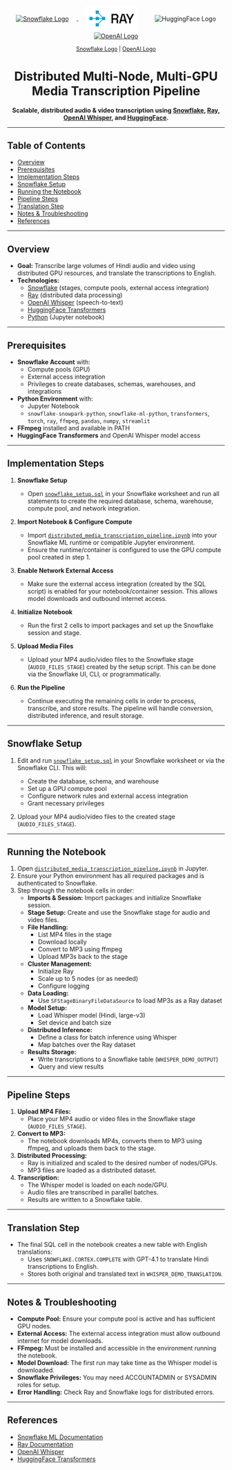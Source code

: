 <!--
  Project Logos: For best results, use SVGs from official sources. Adjust height for visual balance.
  If you update logos, ensure they are public domain or have proper attribution.
-->
<p align="center">
  <a href="https://commons.wikimedia.org/wiki/File:Snowflake_Logo.svg#/media/File:Snowflake_Logo.svg" title="Snowflake (Wikimedia Commons)">
    <img src="https://upload.wikimedia.org/wikipedia/commons/6/6a/Snowflake_Logo.svg" alt="Snowflake Logo" height="60" style="margin:0 18px;vertical-align:middle;"/>
  </a>
  <img src="https://raw.githubusercontent.com/ray-project/ray/master/doc/source/images/ray_logo.png" alt="Ray Logo" height="60" style="margin:0 18px;vertical-align:middle;"/>
  <img src="https://huggingface.co/front/assets/huggingface_logo-noborder.svg" alt="HuggingFace Logo" height="60" style="margin:0 18px;vertical-align:middle;"/>
  <a href="https://upload.wikimedia.org/wikipedia/commons/4/4d/OpenAI_Logo.svg" title="OpenAI (Wikimedia Commons)">
    <img src="https://upload.wikimedia.org/wikipedia/commons/4/4d/OpenAI_Logo.svg" alt="OpenAI Logo" height="60" style="margin:0 18px;vertical-align:middle;"/>
  </a>
</p>

<p align="center" style="font-size: 0.9em;">
  <a href="https://commons.wikimedia.org/wiki/File:Snowflake_Logo.svg#/media/File:Snowflake_Logo.svg">Snowflake Logo</a> |
  <a href="https://upload.wikimedia.org/wikipedia/commons/4/4d/OpenAI_Logo.svg">OpenAI Logo</a>
</p>

<h1 align="center">Distributed Multi-Node, Multi-GPU Media Transcription Pipeline</h1>

<p align="center">
  <b>Scalable, distributed audio & video transcription using <a href="https://www.snowflake.com/">Snowflake</a>, <a href="https://www.ray.io/">Ray</a>, <a href="https://huggingface.co/openai/whisper">OpenAI Whisper</a>, and <a href="https://huggingface.co/">HuggingFace</a>.</b>
</p>

---

## Table of Contents
- [Overview](#overview)
- [Prerequisites](#prerequisites)
- [Implementation Steps](#implementation-steps)
- [Snowflake Setup](#snowflake-setup)
- [Running the Notebook](#running-the-notebook)
- [Pipeline Steps](#pipeline-steps)
- [Translation Step](#translation-step)
- [Notes & Troubleshooting](#notes--troubleshooting)
- [References](#references)

---

## Overview

- **Goal:** Transcribe large volumes of Hindi audio and video using distributed GPU resources, and translate the transcriptions to English.
- **Technologies:**
  - <a href="https://www.snowflake.com/">Snowflake</a> (stages, compute pools, external access integration)
  - <a href="https://www.ray.io/">Ray</a> (distributed data processing)
  - <a href="https://huggingface.co/openai/whisper">OpenAI Whisper</a> (speech-to-text)
  - <a href="https://huggingface.co/">HuggingFace Transformers</a>
  - <a href="https://www.python.org/">Python</a> (Jupyter notebook)

---

## Prerequisites

- **Snowflake Account** with:
  - Compute pools (GPU)
  - External access integration
  - Privileges to create databases, schemas, warehouses, and integrations
- **Python Environment** with:
  - Jupyter Notebook
  - `snowflake-snowpark-python`, `snowflake-ml-python`, `transformers`, `torch`, `ray`, `ffmpeg`, `pandas`, `numpy`, `streamlit`
- **FFmpeg** installed and available in PATH
- **HuggingFace Transformers** and OpenAI Whisper model access

---

## Implementation Steps

1. **Snowflake Setup**
   - Open [`snowflake_setup.sql`](./snowflake_setup.sql) in your Snowflake worksheet and run all statements to create the required database, schema, warehouse, compute pool, and network integration.

2. **Import Notebook & Configure Compute**
   - Import [`distributed_media_transcription_pipeline.ipynb`](./distributed_media_transcription_pipeline.ipynb) into your Snowflake ML runtime or compatible Jupyter environment.
   - Ensure the runtime/container is configured to use the GPU compute pool created in step 1.

3. **Enable Network External Access**
   - Make sure the external access integration (created by the SQL script) is enabled for your notebook/container session. This allows model downloads and outbound internet access.

4. **Initialize Notebook**
   - Run the first 2 cells to import packages and set up the Snowflake session and stage.

5. **Upload Media Files**
   - Upload your MP4 audio/video files to the Snowflake stage (`AUDIO_FILES_STAGE`) created by the setup script. This can be done via the Snowflake UI, CLI, or programmatically.

6. **Run the Pipeline**
   - Continue executing the remaining cells in order to process, transcribe, and store results. The pipeline will handle conversion, distributed inference, and result storage.

---

## Snowflake Setup

1. Edit and run [`snowflake_setup.sql`](./snowflake_setup.sql) in your Snowflake worksheet or via the Snowflake CLI. This will:
   - Create the database, schema, and warehouse
   - Set up a GPU compute pool
   - Configure network rules and external access integration
   - Grant necessary privileges

2. Upload your MP4 audio/video files to the created stage (`AUDIO_FILES_STAGE`).

---

## Running the Notebook

1. Open [`distributed_media_transcription_pipeline.ipynb`](./distributed_media_transcription_pipeline.ipynb) in Jupyter.
2. Ensure your Python environment has all required packages and is authenticated to Snowflake.
3. Step through the notebook cells in order:
   - **Imports & Session:** Import packages and initialize Snowflake session.
   - **Stage Setup:** Create and use the Snowflake stage for audio and video files.
   - **File Handling:**
     - List MP4 files in the stage
     - Download locally
     - Convert to MP3 using ffmpeg
     - Upload MP3s back to the stage
   - **Cluster Management:**
     - Initialize Ray
     - Scale up to 5 nodes (or as needed)
     - Configure logging
   - **Data Loading:**
     - Use `SFStageBinaryFileDataSource` to load MP3s as a Ray dataset
   - **Model Setup:**
     - Load Whisper model (Hindi, large-v3)
     - Set device and batch size
   - **Distributed Inference:**
     - Define a class for batch inference using Whisper
     - Map batches over the Ray dataset
   - **Results Storage:**
     - Write transcriptions to a Snowflake table (`WHISPER_DEMO_OUTPUT`)
     - Query and view results

---

## Pipeline Steps

1. **Upload MP4 Files:**
   - Place your MP4 audio or video files in the Snowflake stage (`AUDIO_FILES_STAGE`).
2. **Convert to MP3:**
   - The notebook downloads MP4s, converts them to MP3 using ffmpeg, and uploads them back to the stage.
3. **Distributed Processing:**
   - Ray is initialized and scaled to the desired number of nodes/GPUs.
   - MP3 files are loaded as a distributed dataset.
4. **Transcription:**
   - The Whisper model is loaded on each node/GPU.
   - Audio files are transcribed in parallel batches.
   - Results are written to a Snowflake table.

---

## Translation Step

- The final SQL cell in the notebook creates a new table with English translations:
  - Uses `SNOWFLAKE.CORTEX.COMPLETE` with GPT-4.1 to translate Hindi transcriptions to English.
  - Stores both original and translated text in `WHISPER_DEMO_TRANSLATION`.

---

## Notes & Troubleshooting

- **Compute Pool:** Ensure your compute pool is active and has sufficient GPU nodes.
- **External Access:** The external access integration must allow outbound internet for model downloads.
- **FFmpeg:** Must be installed and accessible in the environment running the notebook.
- **Model Download:** The first run may take time as the Whisper model is downloaded.
- **Snowflake Privileges:** You may need ACCOUNTADMIN or SYSADMIN roles for setup.
- **Error Handling:** Check Ray and Snowflake logs for distributed errors.

---

## References
- [Snowflake ML Documentation](https://docs.snowflake.com/en/developer-guide/snowpark-ml)
- [Ray Documentation](https://docs.ray.io/en/latest/)
- [OpenAI Whisper](https://github.com/openai/whisper)
- [HuggingFace Transformers](https://huggingface.co/docs/transformers/index)
